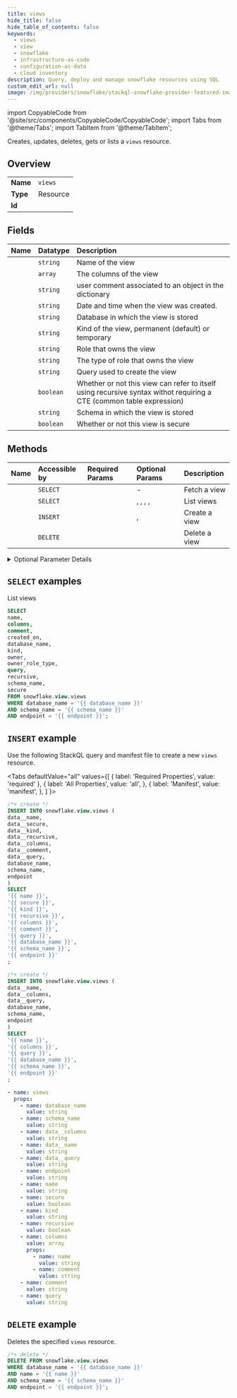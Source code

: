 ```yaml
---
title: views
hide_title: false
hide_table_of_contents: false
keywords:
  - views
  - view
  - snowflake
  - infrastructure-as-code
  - configuration-as-data
  - cloud inventory
description: Query, deploy and manage snowflake resources using SQL
custom_edit_url: null
image: /img/providers/snowflake/stackql-snowflake-provider-featured-image.png
---
```


import CopyableCode from '@site/src/components/CopyableCode/CopyableCode';
import Tabs from '@theme/Tabs';
import TabItem from '@theme/TabItem';

Creates, updates, deletes, gets or lists a <code>views</code> resource.

## Overview
<table><tbody>
<tr><td><b>Name</b></td><td><code>views</code></td></tr>
<tr><td><b>Type</b></td><td>Resource</td></tr>
<tr><td><b>Id</b></td><td><CopyableCode code="snowflake.view.views" /></td></tr>
</tbody></table>

## Fields
| Name | Datatype | Description |
|:-----|:---------|:------------|
| <CopyableCode code="name" /> | `string` | Name of the view |
| <CopyableCode code="columns" /> | `array` | The columns of the view |
| <CopyableCode code="comment" /> | `string` | user comment associated to an object in the dictionary |
| <CopyableCode code="created_on" /> | `string` | Date and time when the view was created. |
| <CopyableCode code="database_name" /> | `string` | Database in which the view is stored |
| <CopyableCode code="kind" /> | `string` | Kind of the view, permanent (default) or temporary |
| <CopyableCode code="owner" /> | `string` | Role that owns the view |
| <CopyableCode code="owner_role_type" /> | `string` | The type of role that owns the view |
| <CopyableCode code="query" /> | `string` | Query used to create the view |
| <CopyableCode code="recursive" /> | `boolean` | Whether or not this view can refer to itself using recursive syntax withot requiring a CTE (common table expression) |
| <CopyableCode code="schema_name" /> | `string` | Schema in which the view is stored |
| <CopyableCode code="secure" /> | `boolean` | Whether or not this view is secure |

## Methods
| Name | Accessible by | Required Params | Optional Params | Description |
|:-----|:--------------|:----------------|:----------------|:------------|
| <CopyableCode code="fetch_view" /> | `SELECT` | <CopyableCode code="database_name, name, schema_name, endpoint" /> | - | Fetch a view |
| <CopyableCode code="list_views" /> | `SELECT` | <CopyableCode code="database_name, schema_name, endpoint" /> | <CopyableCode code="like" />, <CopyableCode code="startsWith" />, <CopyableCode code="showLimit" />, <CopyableCode code="fromName" />, <CopyableCode code="deep" /> | List views |
| <CopyableCode code="create_view" /> | `INSERT` | <CopyableCode code="database_name, schema_name, data__columns, data__name, data__query, endpoint" /> | <CopyableCode code="createMode" />, <CopyableCode code="copyGrants" /> | Create a view |
| <CopyableCode code="delete_view" /> | `DELETE` | <CopyableCode code="database_name, name, schema_name, endpoint" /> | <CopyableCode code="ifExists" /> | Delete a view |


<details>
<summary>Optional Parameter Details</summary>

| Name | Description | Type | Default |
|------|-------------|------|---------|
| <CopyableCode code="copyGrants" /> | Query parameter to enable copy grants when creating the object. | `boolean` | `false` |
| <CopyableCode code="createMode" /> | Query parameter allowing support for different modes of resource creation. Possible values include:
- `errorIfExists`: Throws an error if you try to create a resource that already exists.
- `orReplace`: Automatically replaces the existing resource with the current one.
- `ifNotExists`: Creates a new resource when an alter is requested for a non-existent resource. | `string` | `errorIfExists` |
| <CopyableCode code="deep" /> | Optionally includes dependency information of the view. | `boolean` | `-` |
| <CopyableCode code="fromName" /> | Query parameter to enable fetching rows only following the first row whose object name matches the specified string. Case-sensitive and does not have to be the full name. | `string` | `-` |
| <CopyableCode code="ifExists" /> | Query parameter that specifies how to handle the request for a resource that does not exist:
- `true`: The endpoint does not throw an error if the resource does not exist. It returns a 200 success response, but does not take any action on the resource.
- `false`: The endpoint throws an error if the resource doesn't exist. | `boolean` | `false` |
| <CopyableCode code="like" /> | Query parameter to filter the command output by resource name. Uses case-insensitive pattern matching, with support for SQL wildcard characters. | `string` | `-` |
| <CopyableCode code="showLimit" /> | Query parameter to limit the maximum number of rows returned by a command. | `integer` | `-` |
| <CopyableCode code="startsWith" /> | Query parameter to filter the command output based on the string of characters that appear at the beginning of the object name. Uses case-sensitive pattern matching. | `string` | `-` |

</details>

## `SELECT` examples

List views


```sql
SELECT
name,
columns,
comment,
created_on,
database_name,
kind,
owner,
owner_role_type,
query,
recursive,
schema_name,
secure
FROM snowflake.view.views
WHERE database_name = '{{ database_name }}'
AND schema_name = '{{ schema_name }}'
AND endpoint = '{{ endpoint }}';
```
## `INSERT` example

Use the following StackQL query and manifest file to create a new <code>views</code> resource.

<Tabs
    defaultValue="all"
    values={[
        { label: 'Required Properties', value: 'required' },
        { label: 'All Properties', value: 'all', },
        { label: 'Manifest', value: 'manifest', },
    ]
}>
<TabItem value="all">

```sql
/*+ create */
INSERT INTO snowflake.view.views (
data__name,
data__secure,
data__kind,
data__recursive,
data__columns,
data__comment,
data__query,
database_name,
schema_name,
endpoint
)
SELECT 
'{{ name }}',
'{{ secure }}',
'{{ kind }}',
'{{ recursive }}',
'{{ columns }}',
'{{ comment }}',
'{{ query }}',
'{{ database_name }}',
'{{ schema_name }}',
'{{ endpoint }}'
;
```
</TabItem>

<TabItem value="required">

```sql
/*+ create */
INSERT INTO snowflake.view.views (
data__name,
data__columns,
data__query,
database_name,
schema_name,
endpoint
)
SELECT 
'{{ name }}',
'{{ columns }}',
'{{ query }}',
'{{ database_name }}',
'{{ schema_name }}',
'{{ endpoint }}'
;
```
</TabItem>

<TabItem value="manifest">

```yaml
- name: views
  props:
    - name: database_name
      value: string
    - name: schema_name
      value: string
    - name: data__columns
      value: string
    - name: data__name
      value: string
    - name: data__query
      value: string
    - name: endpoint
      value: string
    - name: name
      value: string
    - name: secure
      value: boolean
    - name: kind
      value: string
    - name: recursive
      value: boolean
    - name: columns
      value: array
      props:
        - name: name
          value: string
        - name: comment
          value: string
    - name: comment
      value: string
    - name: query
      value: string

```
</TabItem>
</Tabs>

## `DELETE` example

Deletes the specified <code>views</code> resource.

```sql
/*+ delete */
DELETE FROM snowflake.view.views
WHERE database_name = '{{ database_name }}'
AND name = '{{ name }}'
AND schema_name = '{{ schema_name }}'
AND endpoint = '{{ endpoint }}';
```
